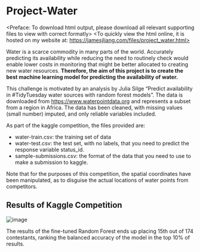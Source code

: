 # Project-Water

<Preface: To download html output, please download all relevant supporting files to view with correct formatly>
<To quickly view the html online, it is hosted on my website at: https://jamesjliang.com/files/project_water.html>

Water is a scarce commodity in many parts of the world. Accurately predicting its availability while reducing the need to routinely check would enable lower costs in monitoring that might be better allocated to creating new water resources. **Therefore, the aim of this project is to create the best machine learning model for predicting the availability of water.**

This challenge is motivated by an analysis by Julia Silge “Predict availability in #TidyTuesday water sources with random forest models”. The data is downloaded from https://www.waterpointdata.org and represents a subset from a region in Africa. The data has been cleaned, with missing values (small number) imputed, and only reliable variables included.

As part of the kaggle competition, the files provided are:

- water-train.csv: the training set of data
- water-test.csv: the test set, with no labels, that you need to predict the response variable status_id.
- sample-submissions.csv: the format of the data that you need to use to make a submission to kaggle.

Note that for the purposes of this competition, the spatial coordinates have been manipulated, as to disguise the actual locations of water points from competitors.

## Results of Kaggle Competition
![image](https://github.com/jamesjliang/Project-Water/assets/161998923/d1bf7390-c9c9-4003-9e54-cc58972cae04)

The results of the fine-tuned Random Forest ends up placing 15th out of 174 contestants, ranking the balanced accuracy of the model in the top 10% of results.
